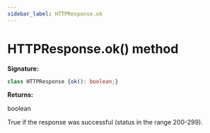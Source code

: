 ```yaml
---
sidebar_label: HTTPResponse.ok
---
```

# HTTPResponse.ok() method

**Signature:**

```typescript
class HTTPResponse {ok(): boolean;}
```
**Returns:**

boolean

True if the response was successful (status in the range 200-299).

